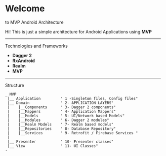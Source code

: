 # Welcome 

to MVP Android Architecture

Hi! This is just a simple architecture for Android Applications using **MVP**


----------


Technologies and Frameworks

* **Dagger 2**
* **RxAndroid**
* **Realm**
* **MVP**


----------


Structure

    _ MVP
     |__ Application         " 1 -Singleton files, Config files"
     |__ Domain              " 2- APPLICATION LAYERS"
     |    |__Components      " 3- Dagger 2 components"
     |    |__Mappers         " 4- Application Mappers"
     |    |__Models          " 5- UI/Network based Models"
     |    |__Modules         " 6- Dagger 2 modules"
     |    |__Realm Models    " 7- Realm based models"
     |    |__Repositories    " 8- Database Repository"
     |    |__Services        " 9- Retrofit / Firebase Services "
     |
     |__ Presenter           " 10- Presenter classes"
     |__ View                " 11- UI Classes"
    -
